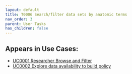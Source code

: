 ```yaml
---
layout: default
title: T0006 Search/filter data sets by anatomic terms
nav_order: 3
parent: User Tasks
has_children: false
---
```


## Appears in Use Cases:

-   [UC0001 Researcher Browse and Filter](../use-cases/uc0001-researcher-browse-and-filter.md)
-   [UC0002 Explore data availability to build policy](../use-cases/uc0002-explore-data-availability-to-build-policy.md)
